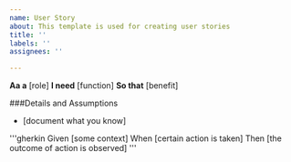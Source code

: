 ```yaml
---
name: User Story
about: This template is used for creating user stories
title: ''
labels: ''
assignees: ''

---
```


**Aa a** [role]
**I need** [function]
**So that** [benefit]

###Details and Assumptions
* [document what you know]

'''gherkin
Given [some context]
When [certain action is taken]
Then [the outcome of action is observed]
'''
